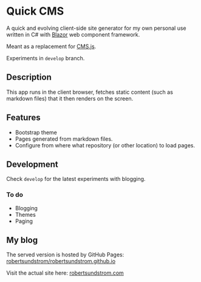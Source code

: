 # Quick CMS

A quick and evolving client-side site generator for my own personal use written in C# with [Blazor](https://blazor.net/) web component framework.

Meant as a replacement for [CMS.js](https://github.com/chrisdiana/cms.js).

Experiments in ```develop``` branch.

## Description

This app runs in the client browser, fetches static content (such as markdown files) that it then renders on the screen.

## Features
* Bootstrap theme
* Pages generated from markdown files.
* Configure from where what repository (or other location) to load pages.

## Development
Check ```develop``` for the latest experiments with blogging.

### To do
* Blogging
* Themes
* Paging

## My blog
The served version is hosted by GitHub Pages: [robertsundstrom/robertsundstrom.github.io](https://github.com/robertsundstrom/robertsundstrom.github.io)

Visit the actual site here: [robertsundstrom.com](http://robertsundstrom.com)
